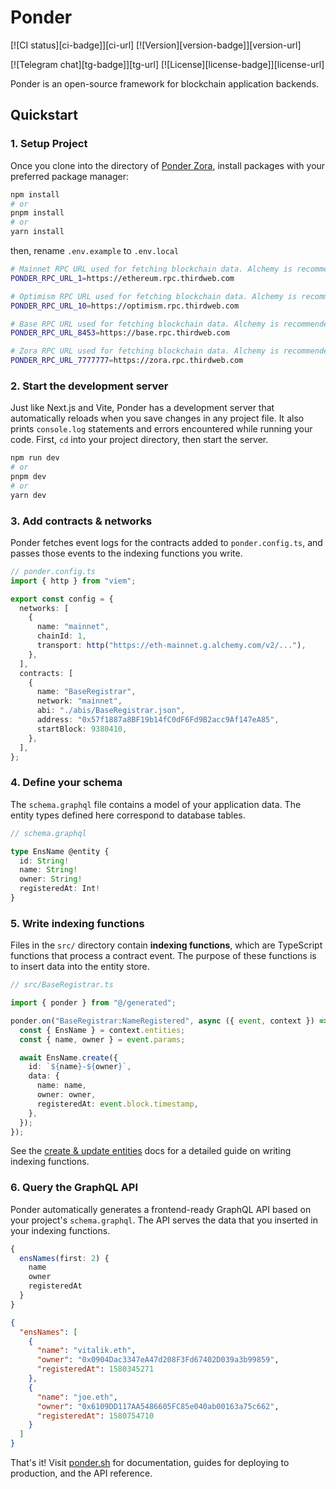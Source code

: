 # Ponder

[![CI status][ci-badge]][ci-url]
[![Version][version-badge]][version-url]

[![Telegram chat][tg-badge]][tg-url]
[![License][license-badge]][license-url]

Ponder is an open-source framework for blockchain application backends.

## Quickstart

### 1. Setup Project

Once you clone into the directory of [Ponder Zora](https://github.com/SweetmanTech/ponder-zora-rewards), install packages with your preferred package manager:

```bash
npm install
# or
pnpm install
# or
yarn install
```

then, rename `.env.example` to `.env.local`

```bash
# Mainnet RPC URL used for fetching blockchain data. Alchemy is recommended.
PONDER_RPC_URL_1=https://ethereum.rpc.thirdweb.com

# Optimism RPC URL used for fetching blockchain data. Alchemy is recommended.
PONDER_RPC_URL_10=https://optimism.rpc.thirdweb.com

# Base RPC URL used for fetching blockchain data. Alchemy is recommended.
PONDER_RPC_URL_8453=https://base.rpc.thirdweb.com

# Zora RPC URL used for fetching blockchain data. Alchemy is recommended.
PONDER_RPC_URL_7777777=https://zora.rpc.thirdweb.com
```

### 2. Start the development server

Just like Next.js and Vite, Ponder has a development server that automatically reloads when you save changes in any project file. It also prints `console.log` statements and errors encountered while running your code. First, `cd` into your project directory, then start the server.

```bash
npm run dev
# or
pnpm dev
# or
yarn dev
```

### 3. Add contracts & networks

Ponder fetches event logs for the contracts added to `ponder.config.ts`, and passes those events to the indexing functions you write.

```ts
// ponder.config.ts
import { http } from "viem";

export const config = {
  networks: [
    {
      name: "mainnet",
      chainId: 1,
      transport: http("https://eth-mainnet.g.alchemy.com/v2/..."),
    },
  ],
  contracts: [
    {
      name: "BaseRegistrar",
      network: "mainnet",
      abi: "./abis/BaseRegistrar.json",
      address: "0x57f1887a8BF19b14fC0dF6Fd9B2acc9Af147eA85",
      startBlock: 9380410,
    },
  ],
};
```

### 4. Define your schema

The `schema.graphql` file contains a model of your application data. The entity types defined here correspond to database tables.

```ts
// schema.graphql

type EnsName @entity {
  id: String!
  name: String!
  owner: String!
  registeredAt: Int!
}
```

### 5. Write indexing functions

Files in the `src/` directory contain **indexing functions**, which are TypeScript functions that process a contract event. The purpose of these functions is to insert data into the entity store.

```ts
// src/BaseRegistrar.ts

import { ponder } from "@/generated";

ponder.on("BaseRegistrar:NameRegistered", async ({ event, context }) => {
  const { EnsName } = context.entities;
  const { name, owner } = event.params;

  await EnsName.create({
    id: `${name}-${owner}`,
    data: {
      name: name,
      owner: owner,
      registeredAt: event.block.timestamp,
    },
  });
});
```

See the [create & update entities](https://ponder.sh/guides/create-update-entities) docs for a detailed guide on writing indexing functions.

### 6. Query the GraphQL API

Ponder automatically generates a frontend-ready GraphQL API based on your project's `schema.graphql`. The API serves the data that you inserted in your indexing functions.

```ts
{
  ensNames(first: 2) {
    name
    owner
    registeredAt
  }
}
```

```json
{
  "ensNames": [
    {
      "name": "vitalik.eth",
      "owner": "0x0904Dac3347eA47d208F3Fd67402D039a3b99859",
      "registeredAt": 1580345271
    },
    {
      "name": "joe.eth",
      "owner": "0x6109DD117AA5486605FC85e040ab00163a75c662",
      "registeredAt": 1580754710
    }
  ]
}
```

That's it! Visit [ponder.sh](https://ponder.sh) for documentation, guides for deploying to production, and the API reference.
